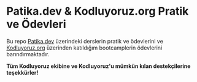 # Patika.dev & Kodluyoruz.org Pratik ve Ödevleri
Bu repo [Patika.dev](https://app.patika.dev/) üzerindeki derslerin pratik ve ödevlerini ve [Kodluyoruz.org](https://www.kodluyoruz.org/bootcamp/) üzerinden katıldığım bootcamplerin ödevlerini barındırmaktadır.

**Tüm Kodluyoruz ekibine ve Kodluyoruz'u mümkün kılan destekçilerine teşekkürler!**

